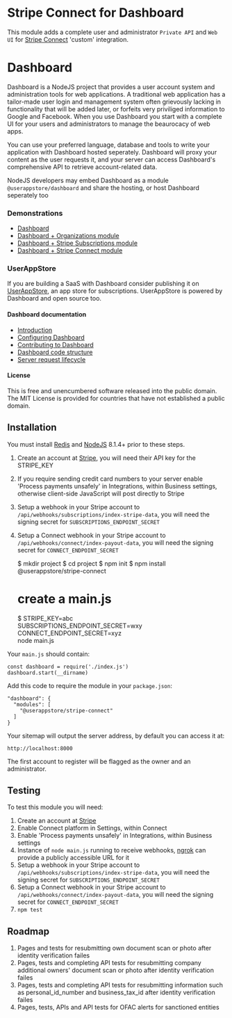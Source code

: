 # Stripe Connect for Dashboard

This module adds a complete user and administrator `Private API` and `Web UI` for [Stripe Connect](https://stripe.com/connect) 'custom' integration.

# Dashboard

Dashboard is a NodeJS project that provides a user account system and administration tools for web applications.  A traditional web application has a tailor-made user login and management system often grievously lacking in functionality that will be added later, or forfeits very priviliged information to Google and Facebook.  When you use Dashboard you start with a complete UI for your users and administrators to manage the beaurocacy of web apps. 

You can use your preferred language, database and tools to write your application with Dashboard hosted seperately.  Dashboard will proxy your content as the user requests it, and your server can access Dashboard's comprehensive API to retrieve account-related data.

NodeJS developers may embed Dashboard as a module `@userappstore/dashboard` and share the hosting, or host Dashboard seperately too

### Demonstrations

- [Dashboard](https://dashboard-demo-2344.herokuapp.com)
- [Dashboard + Organizations module](https://organizations-demo-7933.herokuapp.com)
- [Dashboard + Stripe Subscriptions module](https://stripe-subscriptions-5701.herokuapp.com)
- [Dashboard + Stripe Connect module](https://stripe-connect-8509.herokuapp.com)

### UserAppStore

If you are building a SaaS with Dashboard consider publishing it on [UserAppStore](https://userappstore.com), an app store for subscriptions.   UserAppStore is powered by Dashboard and open source too.

#### Dashboard documentation
- [Introduction](https://github.com/userappstore/dashboard/wiki)
- [Configuring Dashboard](https://github.com/userappstore/dashboard/wiki/Configuring-Dashboard)
- [Contributing to Dashboard](https://github.com/userappstore/dashboard/wiki/Contributing-to-Dashboard)
- [Dashboard code structure](https://github.com/userappstore/dashboard/wiki/Dashboard-code-structure)
- [Server request lifecycle](https://github.com/userappstore/dashboard/wiki/Server-Request-Lifecycle)

#### License

This is free and unencumbered software released into the public domain.  The MIT License is provided for countries that have not established a public domain.

## Installation 

You must install [Redis](https://redis.io) and [NodeJS](https://nodejs.org) 8.1.4+ prior to these steps.

1. Create an account at [Stripe](https://stripe.com/), you will need their API key for the STRIPE_KEY
2. If you require sending credit card numbers to your server enable 'Process payments unsafely' in Integrations, within Business settings, otherwise client-side JavaScript will post directly to Stripe
4. Setup a webhook in your Stripe account to `/api/webhooks/subscriptions/index-stripe-data`, you will need the signing secret for `SUBSCRIPTIONS_ENDPOINT_SECRET`
5. Setup a Connect webhook in your Stripe account to `/api/webhooks/connect/index-payout-data`, you will need the signing secret for `CONNECT_ENDPOINT_SECRET`


    $ mkdir project
    $ cd project
    $ npm init
    $ npm install @userappstore/stripe-connect
    # create a  main.js
    $ STRIPE_KEY=abc \
      SUBSCRIPTIONS_ENDPOINT_SECRET=wxy \
      CONNECT_ENDPOINT_SECRET=xyz \
      node main.js

Your `main.js` should contain:

    const dashboard = require('./index.js')
    dashboard.start(__dirname)

Add this code to require the module in your `package.json`:

    "dashboard": {
      "modules": [
        "@userappstore/stripe-connect"
      ]
    }

Your sitemap will output the server address, by default you can access it at:

    http://localhost:8000

The first account to register will be flagged as the owner and an administrator.

## Testing

To test this module you will need:

1. Create an account at [Stripe](https://stripe.com/)
2. Enable Connect platform in Settings, within Connect
3. Enable 'Process payments unsafely' in Integrations, within Business settings
4. Instance of `node main.js` running to receive webhooks, [ngrok](https://ngrok.com) can provide a publicly accessible URL for it
4. Setup a webhook in your Stripe account to `/api/webhooks/subscriptions/index-stripe-data`, you will need the signing secret for `SUBSCRIPTIONS_ENDPOINT_SECRET`
5. Setup a Connect webhook in your Stripe account to `/api/webhooks/connect/index-payout-data`, you will need the signing secret for `CONNECT_ENDPOINT_SECRET`
6. `npm test`

## Roadmap

  1) Pages and tests for resubmitting own document scan or photo after identity verification failes
  2) Pages, tests and completing API tests for resubmitting company additional owners' document scan or photo after identity verification failes
  3) Pages, tests and completing API tests for resubmitting information such as personal_id_number and business_tax_id after identity verification failes
  4) Pages, tests, APIs and API tests for OFAC alerts for sanctioned entities
